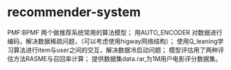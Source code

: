 # recommender-system
PMF:BPMF 两个做推荐系统常用的算法模型；
用AUTO_ENCODER 对数据进行编码，解决数据稀疏问题，（可以考虑使用higway网络结构）；
使用Q_leaning学习算法进行item与user之间的交互，解决数据冷启动问题；
模型评估用了两种评估方法RASME与召回率计算；
提供数据集data.rar,为1M用户电影评分数据集。

